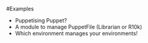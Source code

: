 <!SLIDE>
#Examples

* Puppetising Puppet?
* A module to manage PuppetFile (Librarian or R10k)
* Which environment manages your environments! 
